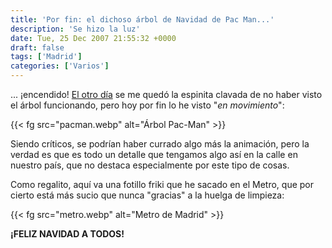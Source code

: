 ```yaml
---
title: 'Por fin: el dichoso árbol de Navidad de Pac Man...'
description: 'Se hizo la luz'
date: Tue, 25 Dec 2007 21:55:32 +0000
draft: false
tags: ['Madrid']
categories: ['Varios']
---
```


... ¡encendido! [El otro día](/quedada-bloguera-navidena/) se me quedó la espinita clavada de no haber visto el árbol funcionando, pero hoy por fin lo he visto "_en movimiento_":

{{< fg src="pacman.webp" alt="Árbol Pac-Man" >}}

Siendo críticos, se podrían haber currado algo más la animación, pero la verdad es que es todo un detalle que tengamos algo así en la calle en nuestro país, que no destaca especialmente por este tipo de cosas.

Como regalito, aquí va una fotillo friki que he sacado en el Metro, que por cierto está más sucio que nunca "gracias" a la huelga de limpieza:

{{< fg src="metro.webp" alt="Metro de Madrid" >}}

**¡FELIZ NAVIDAD A TODOS!**